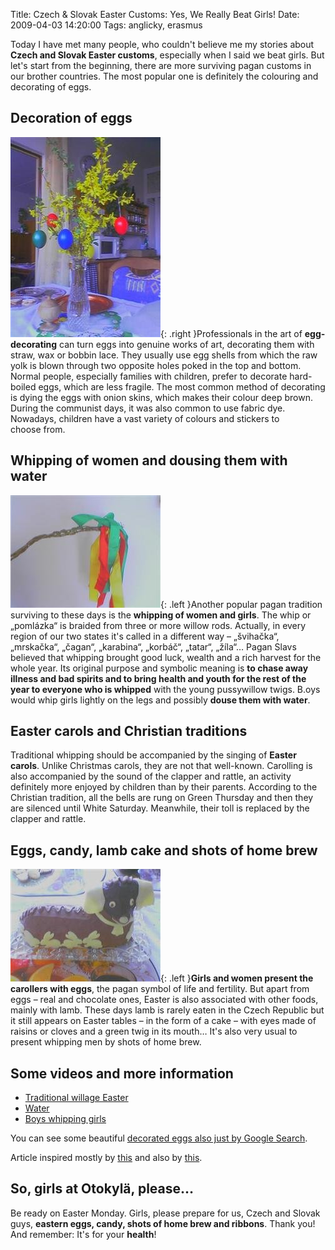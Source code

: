 Title: Czech & Slovak Easter Customs: Yes, We Really Beat Girls!
Date: 2009-04-03 14:20:00
Tags: anglicky, erasmus

Today I have met many people, who couldn't believe me my stories
about **Czech and Slovak Easter customs**, especially when I said
we beat girls. But let's start from the beginning, there are more
surviving pagan customs in our brother countries. The most popular
one is definitely the colouring and decorating of eggs.

## Decoration of eggs

![obrázek](images/108.jpg){: .right }Professionals in the
art of **egg-decorating** can turn eggs into genuine works of art,
decorating them with straw, wax or bobbin lace. They usually use
egg shells from which the raw yolk is blown through two opposite
holes poked in the top and bottom. Normal people, especially
families with children, prefer to decorate hard-boiled eggs, which
are less fragile. The most common method of decorating is dying the
eggs with onion skins, which makes their colour deep brown. During
the communist days, it was also common to use fabric dye. Nowadays,
children have a vast variety of colours and stickers to
choose from.

## Whipping of women and dousing them with water

![obrázek](images/109.jpg){: .left }Another popular pagan
tradition surviving to these days is the
**whipping of women and girls**. The whip or „pomlázka“ is braided
from three or more willow rods. Actually, in every region of our
two states it's called in a different way – „švihačka“, „mrskačka“,
„čagan“, „karabina“, „korbáč“, „tatar“, „žíla“… Pagan Slavs
believed that whipping brought good luck, wealth and a rich harvest
for the whole year. Its original purpose and symbolic meaning is
**to chase away illness and bad spirits and to bring health and youth for the rest of the year to everyone who is whipped**
with the young pussywillow twigs. B.oys would whip girls lightly on
the legs and possibly **douse them with water**.

## Easter carols and Christian traditions

Traditional whipping should be accompanied by the singing of
**Easter carols**. Unlike Christmas carols, they are not that
well-known. Carolling is also accompanied by the sound of the
clapper and rattle, an activity definitely more enjoyed by children
than by their parents. According to the Christian tradition, all
the bells are rung on Green Thursday and then they are silenced
until White Saturday. Meanwhile, their toll is replaced by the
clapper and rattle.

## Eggs, candy, lamb cake and shots of home brew

![obrázek](images/110.jpg){: .left }**Girls and women present the carollers with eggs**,
the pagan symbol of life and fertility. But apart from eggs – real
and chocolate ones, Easter is also associated with other foods,
mainly with lamb. These days lamb is rarely eaten in the Czech
Republic but it still appears on Easter tables – in the form of a
cake – with eyes made of raisins or cloves and a green twig in its
mouth… It's also very usual to present whipping men by shots of
home brew.

## Some videos and more information

-   [Traditional willage Easter](http://www.youtube.com/watch?v=pMYU4fcuVpc&feature=related)
-   [Water](http://www.youtube.com/watch?v=7PHNftjjgp4&feature=related)
-   [Boys whipping girls](http://www.youtube.com/watch?v=zT_41piXK3s)

You can see some beautiful
[decorated eggs also just by Google Search](http://images.google.com/images?q=kraslice&oe=utf-8&rls=org.mozilla:cs:official&client=firefox-a&um=1&ie=UTF-8&sa=N&hl=cs&tab=wi).

Article inspired mostly by
[this](http://www.radio.cz/cz/clanek/102218) and also by
[this](http://www.myczechrepublic.com/czech_culture/czech_holidays/easter/).

## So, girls at Otokylä, please…

Be ready on Easter Monday. Girls, please prepare for us, Czech and
Slovak guys,
**eastern eggs, candy, shots of home brew and ribbons**. Thank you!
And remember: It's for your **health**!